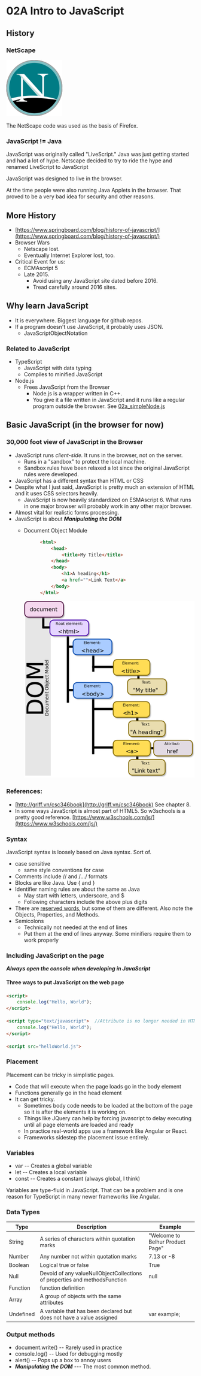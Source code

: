 # 02A Intro to JavaScript

## History

### NetScape

![Netscape Logo](images/Netscape_icon_2007.svg.png)

The NetScape code was used as the basis of Firefox.

### JavaScript != Java

JavaScript was originally called "LiveScript."  Java was just getting started and had a lot of hype.  Netscape decided to try to ride the hype and renamed LiveScript to JavaScript

JavaScript was designed to live in the browser.

At the time people were also running Java Applets in the browser.  That proved to be a very bad idea for security and other reasons.

## More History

* [https://www.springboard.com/blog/history-of-javascript/](https://www.springboard.com/blog/history-of-javascript/)
* Browser Wars
    * Netscape lost.
    * Eventually Internet Explorer lost, too.
* Critical Event for us:
    * ECMAscript 5 
    * Late 2015.
        * Avoid using any JavaScript site dated before 2016.
        * Tread carefully around 2016 sites.

## Why learn JavaScript

* It is everywhere.  Biggest language for github repos.
* If a program doesn't use JavaScript, it probably uses JSON.
    * JavaScriptObjectNotation

### Related to JavaScript

* TypeScript
    * JavaScript with data typing
    * Compiles to minified JavaScript
* Node.js
    * Frees JavaScript from the Browser
        * Node.js is a wrapper written in C++.  
        * You give it a file written in JavaScript and it runs like a regular program outside the browser.  See [02a_simpleNode.js](02a_simpleNode.js)

## Basic JavaScript (in the browser for now)

### 30,000 foot view of JavaScript in the Browser

* JavaScript runs *client-side.*  It runs in the browser, not on the server.
    * Runs in a "sandbox" to protect the local machine.
    * Sandbox rules have been relaxed a lot since the original JavaScript rules were developed.
* JavaScript has a different syntax than HTML or CSS
* Despite what I just said, JavaScript is pretty much an extension of HTML and it uses CSS selectors heavily.
    * JavaScript is now heavily standardized on ESMAscript 6.  What runs in one major browser will probably work in any other major browser.
* Almost vital for realistic forms processing.
* JavaScript is about ***Manipulating the DOM***
    * Document Object Module  
      
      
      ```html
            <html>
                <head>
                    <title>My Title</title>
                </head>
                <body>
                    <h1>A heading</h1>
                    <a href="">Link Text</a>
                </body>
            </html>
      ```
      ![Document Object Model](images/File_DOM-model.png)


### References: 

* [http://griff.vn/csc346book](http://griff.vn/csc346book) See chapter 8.
* In some ways JavaScript is almost part of HTML5.  So w3schools is a pretty good reference. [https://www.w3schools.com/js/](https://www.w3schools.com/js/)

### Syntax

JavaScript syntax is loosely based on Java syntax.  Sort of.

* case sensitive
    * same style conventions for case
* Comments include // and /*...*/ formats
* Blocks are like Java.  Use { and }
* Identifier naming rules are about the same as Java
    * May start with letters, underscore, and $
    * Following characters include the above plus digits
* There are [reserved words](https://www.w3schools.com/js/js_reserved.asp), but some of them are different.  Also note the Objects, Properties, and Methods.
* Semicolons
    * Technically not needed at the end of lines
    * Put them at the end of lines anyway.  Some minifiers require them to work properly

### Including JavaScript on the page

***Always open the console when developing in JavaScript***

#### Three ways to put JavaScript on the web page

```html
<script>
    console.log("Hello, World");
</script>

<script type="text/javascript">  //Attribute is no longer needed in HTML5.  The script element defaults to JS.
    console.log("Hello, World");
</script>

<script src="helloWorld.js">

```

### Placement

Placement can be tricky in simplistic pages.  

* Code that will execute when the page loads go in the body element
* Functions generally go in the head element
* It can get tricky.
    * Sometimes body code needs to be loaded at the bottom of the page so it is after the elements it is working on.
    * Things like JQuery can help by forcing javascript to delay executing until all page elements are loaded and ready
    * In practice real-world apps use a framework like Angular or React.  
    * Frameworks sidestep the placement issue entirely.

### Variables

* var -- Creates a global variable
* let -- Creates a local variable
* const -- Creates a constant (always global, I think)

Variables are type-fluid in JavaScript.  That can be a problem and is one reason for TypeScript in many newer frameworks like Angular.

### Data Types

|Type|Description|Example
|---|---|---|
String|A series of characters within quotation marks|"Welcome to Belhur Product Page"
|Number|Any number not within quotation marks|7.13 or -8|
|Boolean|Logical true or false|True|
|Null|Devoid of any valueNullObjectCollections of properties and methodsFunction|null|
|Function |function definition|&nbsp;|
|Array|A group of objects with the same attributes|&nbsp;|
Undefined|A variable that has been declared but does not have a value assigned| var example;|

### Output methods

* document.write() -- Rarely used in practice
* console.log() -- Used for debugging mostly
* alert() -- Pops up a box to annoy users
* ***Manipulating the DOM*** --- The most common method.
